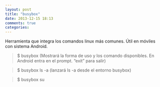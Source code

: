 ```yaml
---
layout: post
title: "busybox"
date: 2013-12-15 18:13
comments: true
categories: 
---
```

Herramienta que integra los comandos linux más comunes. Útil en móviles con sistema Android.

>$ busybox (Mostrará la forma de uso y los comando disponibles. En Android entra en el prompt. “exit” para salir)

>$ busybox ls -a (lanzará ls -a desde el entorno busybox)

>$ busybox su

